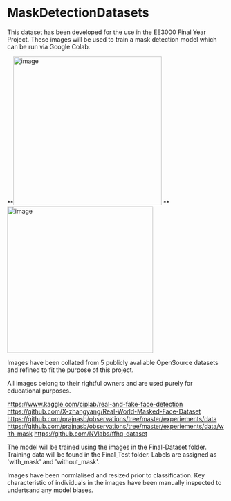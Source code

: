# MaskDetectionDatasets
This dataset has been developed for the use in the EE3000 Final Year Project. These images will be used to train a mask detection model which can be run via Google Colab. 

**<img width="343" alt="image" src="https://user-images.githubusercontent.com/77861546/118495444-1a68ae00-b71b-11eb-932a-7169b2c3119a.png">
**
<img width="337" alt="image" src="https://user-images.githubusercontent.com/77861546/118495502-26547000-b71b-11eb-80a2-4f3fa1774257.png">

Images have been collated from 5 publicly avaliable OpenSource datasets and refined to fit the purpose of this project. 

All images belong to their rightful owners and are used purely for educational purposes. 



https://www.kaggle.com/ciplab/real-and-fake-face-detection
https://github.com/X-zhangyang/Real-World-Masked-Face-Dataset
https://github.com/prajnasb/observations/tree/master/experiements/data 
https://github.com/prajnasb/observations/tree/master/experiements/data/with_mask
https://github.com/NVlabs/ffhq-dataset


The model will be trained using the images in the Final-Dataset folder. Training data will be found in the Final_Test folder. Labels are assigned as 'with_mask' and 'without_mask'.

Images have been normlalised and resized prior to classification. Key characteristic of individuals in the images have been manually inspected to undertsand any model biases.

